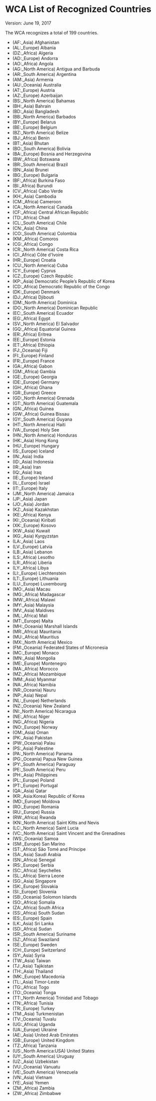 # <wca-title>WCA List of Recognized Countries
<wca-states>
<version>Version: June 19, 2017


The WCA recognizes a total of 199 countries.

- (AF:_Asia) Afghanistan
- (AL:_Europe) Albania
- (DZ:_Africa) Algeria
- (AD:_Europe) Andorra
- (AO:_Africa) Angola
- (AG:_North America) Antigua and Barbuda
- (AR:_South America) Argentina
- (AM:_Asia) Armenia
- (AU:_Oceania) Australia
- (AT:_Europe) Austria
- (AZ:_Europe) Azerbaijan
- (BS:_North America) Bahamas
- (BH:_Asia) Bahrain
- (BD:_Asia) Bangladesh
- (BB:_North America) Barbados
- (BY:_Europe) Belarus
- (BE:_Europe) Belgium
- (BZ:_North America) Belize
- (BJ:_Africa) Benin
- (BT:_Asia) Bhutan
- (BO:_South America) Bolivia
- (BA:_Europe) Bosnia and Herzegovina
- (BW:_Africa) Botswana
- (BR:_South America) Brazil
- (BN:_Asia) Brunei
- (BG:_Europe) Bulgaria
- (BF:_Africa) Burkina Faso
- (BI:_Africa) Burundi
- (CV:_Africa) Cabo Verde
- (KH:_Asia) Cambodia
- (CM:_Africa) Cameroon
- (CA:_North America) Canada
- (CF:_Africa) Central African Republic
- (TD:_Africa) Chad
- (CL:_South America) Chile
- (CN:_Asia) China
- (CO:_South America) Colombia
- (KM:_Africa) Comoros
- (CG:_Africa) Congo
- (CR:_North America) Costa Rica
- (CI:_Africa) Côte d'Ivoire
- (HR:_Europe) Croatia
- (CU:_North America) Cuba
- (CY:_Europe) Cyprus
- (CZ:_Europe) Czech Republic
- (KP:_Asia) Democratic People’s Republic of Korea
- (CD:_Africa) Democratic Republic of the Congo
- (DK:_Europe) Denmark
- (DJ:_Africa) Djibouti
- (DM:_North America) Dominica
- (DO:_North America) Dominican Republic
- (EC:_South America) Ecuador
- (EG:_Africa) Egypt
- (SV:_North America) El Salvador
- (GQ:_Africa) Equatorial Guinea
- (ER:_Africa) Eritrea
- (EE:_Europe) Estonia
- (ET:_Africa) Ethiopia
- (FJ:_Oceania) Fiji
- (FI:_Europe) Finland
- (FR:_Europe) France
- (GA:_Africa) Gabon
- (GM:_Africa) Gambia
- (GE:_Europe) Georgia
- (DE:_Europe) Germany
- (GH:_Africa) Ghana
- (GR:_Europe) Greece
- (GD:_North America) Grenada
- (GT:_North America) Guatemala
- (GN:_Africa) Guinea
- (GW:_Africa) Guinea Bissau
- (GY:_South America) Guyana
- (HT:_North America) Haiti
- (VA:_Europe) Holy See
- (HN:_North America) Honduras
- (HK:_Asia) Hong Kong
- (HU:_Europe) Hungary
- (IS:_Europe) Iceland
- (IN:_Asia) India
- (ID:_Asia) Indonesia
- (IR:_Asia) Iran
- (IQ:_Asia) Iraq
- (IE:_Europe) Ireland
- (IL:_Europe) Israel
- (IT:_Europe) Italy
- (JM:_North America) Jamaica
- (JP:_Asia) Japan
- (JO:_Asia) Jordan
- (KZ:_Asia) Kazakhstan
- (KE:_Africa) Kenya
- (KI:_Oceania) Kiribati
- (XK:_Europe) Kosovo
- (KW:_Asia) Kuwait
- (KG:_Asia) Kyrgyzstan
- (LA:_Asia) Laos
- (LV:_Europe) Latvia
- (LB:_Asia) Lebanon
- (LS:_Africa) Lesotho
- (LR:_Africa) Liberia
- (LY:_Africa) Libya
- (LI:_Europe) Liechtenstein
- (LT:_Europe) Lithuania
- (LU:_Europe) Luxembourg
- (MO:_Asia) Macau
- (MG:_Africa) Madagascar
- (MW:_Africa) Malawi
- (MY:_Asia) Malaysia
- (MV:_Asia) Maldives
- (ML:_Africa) Mali
- (MT:_Europe) Malta
- (MH:_Oceania) Marshall Islands
- (MR:_Africa) Mauritania
- (MU:_Africa) Mauritius
- (MX:_North America) Mexico
- (FM:_Oceania) Federated States of Micronesia
- (MC:_Europe) Monaco
- (MN:_Asia) Mongolia
- (ME:_Europe) Montenegro
- (MA:_Africa) Morocco
- (MZ:_Africa) Mozambique
- (MM:_Asia) Myanmar
- (NA:_Africa) Namibia
- (NR:_Oceania) Nauru
- (NP:_Asia) Nepal
- (NL:_Europe) Netherlands
- (NZ:_Oceania) New Zealand
- (NI:_North America) Nicaragua
- (NE:_Africa) Niger
- (NG:_Africa) Nigeria
- (NO:_Europe) Norway
- (OM:_Asia) Oman
- (PK:_Asia) Pakistan
- (PW:_Oceania) Palau
- (PS:_Asia) Palestine
- (PA:_North America) Panama
- (PG:_Oceania) Papua New Guinea
- (PY:_South America) Paraguay
- (PE:_South America) Peru
- (PH:_Asia) Philippines
- (PL:_Europe) Poland
- (PT:_Europe) Portugal
- (QA:_Asia) Qatar
- (KR:_Asia:Korea) Republic of Korea
- (MD:_Europe) Moldova
- (RO:_Europe) Romania
- (RU:_Europe) Russia
- (RW:_Africa) Rwanda
- (KN:_North America) Saint Kitts and Nevis
- (LC:_North America) Saint Lucia
- (VC:_North America) Saint Vincent and the Grenadines
- (WS:_Oceania) Samoa
- (SM:_Europe) San Marino
- (ST:_Africa) São Tomé and Príncipe
- (SA:_Asia) Saudi Arabia
- (SN:_Africa) Senegal
- (RS:_Europe) Serbia
- (SC:_Africa) Seychelles
- (SL:_Africa) Sierra Leone
- (SG:_Asia) Singapore
- (SK:_Europe) Slovakia
- (SI:_Europe) Slovenia
- (SB:_Oceania) Solomon Islands
- (SO:_Africa) Somalia
- (ZA:_Africa) South Africa
- (SS:_Africa) South Sudan
- (ES:_Europe) Spain
- (LK:_Asia) Sri Lanka
- (SD:_Africa) Sudan
- (SR:_South America) Suriname
- (SZ:_Africa) Swaziland
- (SE:_Europe) Sweden
- (CH:_Europe) Switzerland
- (SY:_Asia) Syria
- (TW:_Asia) Taiwan
- (TJ:_Asia) Tajikistan
- (TH:_Asia) Thailand
- (MK:_Europe) Macedonia
- (TL:_Asia) Timor-Leste
- (TG:_Africa) Togo
- (TO:_Oceania) Tonga
- (TT:_North America) Trinidad and Tobago
- (TN:_Africa) Tunisia
- (TR:_Europe) Turkey
- (TM:_Asia) Turkmenistan
- (TV:_Oceania) Tuvalu
- (UG:_Africa) Uganda
- (UA:_Europe) Ukraine
- (AE:_Asia) United Arab Emirates
- (GB:_Europe) United Kingdom
- (TZ:_Africa) Tanzania
- (US:_North America:USA) United States
- (UY:_South America) Uruguay
- (UZ:_Asia) Uzbekistan
- (VU:_Oceania) Vanuatu
- (VE:_South America) Venezuela
- (VN:_Asia) Vietnam
- (YE:_Asia) Yemen
- (ZM:_Africa) Zambia
- (ZW:_Africa) Zimbabwe
